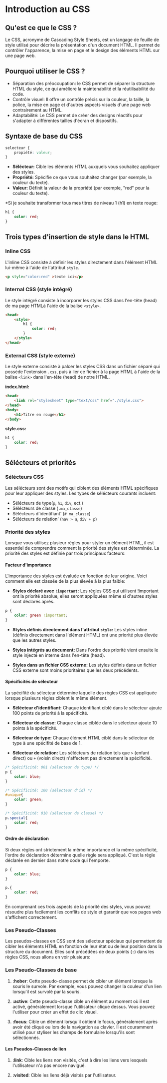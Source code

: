 # Introduction au CSS

## Qu'est ce que le CSS ?

Le CSS, acronyme de Cascading Style Sheets, est un langage de feuille de style utilisé pour décrire la présentation d'un document HTML. Il permet de contrôler l'apparence, la mise en page et le design des éléments HTML sur une page web.

## Pourquoi utiliser le CSS ? 

* Séparation des préoccupation: le CSS permet de séparer la structure HTML du style, ce qui améliore la maintenabilité et la réutilisabilité du code.
* Contrôle visuel: Il offre un contrôle précis sur la couleur, la taille, la police, la mise en page et d'autres aspects visuels d'une page web contrairement au HTML.
* Adaptabilité: Le CSS permet de créer des designs réactifs pour s'adapter à différentes tailles d'écran et dispositifs.

## Syntaxe de base du CSS

```css
selecteur {
    propiété: valeur;
}
```

* **Sélécteur:** Cible les éléments HTML auxquels vous souhaitez appliquer des styles.
* **Propriété:** Spécifie ce que vous souhaitez changer (par exemple, la couleur du texte).
* **Valeur:** Définit la valeur de la propriété (par exemple, "red" pour la couleur du texte).

*Si je souhaite transformer tous mes titres de niveau 1 (h1) en texte rouge:

```css
h1 {
    color: red;
}
```

## Trois types d'insertion de style dans le HTML

### Inline CSS
L'inline CSS consiste à définir les styles directement dans l'élément HTML lui-même à l'aide de l'attribut `style`.

```html
<p style="color:red" >texte ici</p>
```

### Internal CSS (style intégré)
Le style intégré consiste à incorporer les styles CSS dans l'en-tête (head) de ma page HTMLà l'aide de la balise `<style>`.

```html
<head>
    <style>
        h1 {
            color: red;
        }
    </style>
</head>
```

### External CSS (style externe)

Le style externe consiste à palcer les styles CSS dans un fichier séparé qui possède l'extension `.css`, puis à lier ce fichier à la page HTML à l'aide de la balise `<link>` dans l'en-tête (head) de notre HTML.

**index.html:**

```html
<head>
    <link rel="stylesheet" type="text/css" href="./style.css">
</head>
<body>
    <h1>Titre en rouge</h1>
</body>
```

**style.css:**

```css
h1 {
    color: red;
}
```


## Sélécteurs et priorités

### Sélécteurs CSS
Les sélécteurs sont des motifs qui ciblent des éléments HTML spécifiques pour leur appliquer des styles. Les types de sélécteurs courants incluent: 
* Sélécteurs de type(`p`, `h1`, `div`, ect.)
* Sélécteurs de classe (`.ma_classe`)
* Sélécteurs d'identifiant' (`# ma_classe`)
* Sélécteurs de relation' (`nav > a`, `div + p`)

### Priorité des styles
Lorsque vous utilisez plusieur règles pour styler un élément HTML, il est essentiel de comprendre comment la priorité des styles est déterminée. La priorité des styles est définie par trois principaux facteurs:

#### Facteur d'importance
L'importance des styles est évaluée en fonction de leur origine. Voici comment elle est classée de la plus élevée à la plus faible:

* **Styles déclaré avec `!important`:** Les règles CSS qui utilisent !important ont la priorité absolue, elles seront appliquées même si d'autres styles sont déclarés après.

```css
p {
    color: green !important;
}
```

* **Styles définis directement dans l'attribut `style`:** Les styles inline (définis directement dans l'élément HTML) ont une priorité plus élevée que les autres styles.

* **Styles intégrés au document:** Dans l'ordre des priorité vient ensuite le style injecté en interne dans l'en-tête (head).

* **Styles dans un fichier CSS externe:** Les styles définis dans un fichier CSS externe sont moins prioritaires que les deux précédents.

#### Spécificités de sélecteur
La spécifité du sélecteur détermine laquelle des règles CSS est appliquée lorsque plusieurs règles ciblent le même élément.

* **Sélécteur d'identifiant:** Chaque identifiant ciblé dans le sélecteur ajoute 100 points de priorité à la spécificité.

* **Sélecteur de classe:** Chaque classe ciblée dans le sélecteur ajoute 10 points à la spécificité.

* **Sélecteur de type:** Chaque élément HTML ciblé dans le sélecteur de type à une spécifité de base de 1.

* **Sélecteur de relation:** Les sélécteurs de relation tels que `>` (enfant direct) ou `+` (voisin direct) n'affectent pas directement la spécificité.

```css
/* Spécificité: 001 (sélecteur de type) */
p {
    color: blue;
}

/* Spécificité: 100 (sélecteur d'id) */
#unique{
    color: green;
}

/* Spécificité: 010 (sélecteur de classe) */
p.special{
    color: red;
}
```

#### Ordre de déclaration
Si deux règles ont strictement la même importance et la même spécificité, l'ordre de déclaration détermine quelle règle sera appliqué. C'est la règle déclarée en dernier dans notre code qui l'emporte.

```css
p {
    color: blue;
}

p.{
    color: red;
}
```

En comprenant ces trois aspects de la priorité des styles, vous pouvez résoudre plus facilement les conflits de style et garantir que vos pages web s'affichent correctement.

### Les Pseudo-Classes
Les pseudos-classes en CSS sont des sélecteur spéciaux qui permettent de cibler les éléments HTML en fonction de leur état ou de leur position dans la structure du document. Elles sont précédées de deux points (`:`) dans les règles CSS, nous allons en voir plusieurs:

### Les Pseudo-Classes de base

1. **:hober**: Cette pseudo-classe permet de cibler un élément lorsque la souris le survole. Par exemple, vous pouvez changer la couleur d'un lien lorsqu'il est survolé par la souris.

2. **:active**: Cette pseudo-classe cible un élément au moment où il est activé, généralement lorsque l'utilisateur clique dessus. Vous pouvez l'utiliser pour créer un effet de clic visuel.

3. **:focus**: Cible un élément lorsqu'il obtient le focus, généralement après avoir été cliqué ou lors de la navigation au clavier. Il est couramment utilisé pour styliser les champs de formulaire lorsqu'ils sont séléctionnés.

#### Les Pseudos-Classes de lien

1. **:link**: Cible les liens non visités, c'est à dire les liens vers lesquels l'utilisateur n'a pas encore navigué.

2. **:visited**: Cible les liens déjà visités par l'utilisateur.


